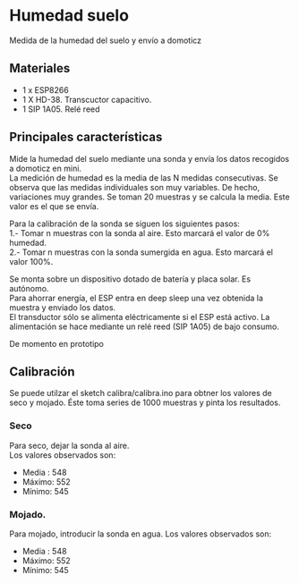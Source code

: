 # Humedad suelo
Medida de la humedad del suelo y envío a domoticz  

## Materiales
- 1 x ESP8266
- 1 X HD-38. Transcuctor capacitivo.
- 1 SIP 1A05. Relé reed

## Principales características
Mide la humedad del suelo mediante una sonda y envía los datos recogidos a domoticz en mini.  
La medición de humedad es la media de las N medidas consecutivas. Se observa que las medidas individuales son muy variables. De hecho, variaciones muy grandes. Se toman 20 muestras y se calcula la media. Este valor es el que se envía.

Para la calibración de la sonda se siguen los siguientes pasos:  
1.- Tomar n muestras con la sonda al aire. Esto marcará el valor de 0% humedad.  
2.- Tomar n muestras con la sonda sumergida en agua. Esto marcará el valor 100%.  

Se monta sobre un dispositivo dotado de batería y placa solar. Es autónomo.  
Para ahorrar energía, el ESP entra en deep sleep una vez obtenida la muestra y enviado los datos.  
El transductor sólo se alimenta eléctricamente si el ESP está activo. La alimentación se hace mediante un relé reed (SIP 1A05) de bajo consumo.

De momento en prototipo

## Calibración
Se puede utilzar el sketch calibra/calibra.ino para obtner los valores de seco y mojado. Éste toma series de 1000 muestras y pinta los resultados.

### Seco
Para seco, dejar la sonda al aire.  
Los valores observados son:
- Media : 548
- Máximo: 552
- Mínimo: 545

### Mojado.
Para mojado, introducir la sonda en agua.
Los valores observados son:
- Media : 548
- Máximo: 552
- Mínimo: 545
